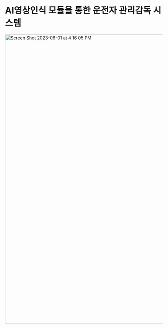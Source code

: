 # AI영상인식 모듈을 통한 운전자 관리감독 시스템
<img width="923" alt="Screen Shot 2023-06-01 at 4 16 05 PM" src="https://github.com/TheHaengwoon/Deeplearning/assets/129641923/81dded25-4b5f-4e1e-a18b-d12a555dd396">
